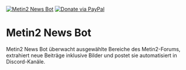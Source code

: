 [![Metin2 News Bot](https://github.com/iShenzo/metin2-news-bot/actions/workflows/main.yml/badge.svg)](https://github.com/iShenzo/metin2-news-bot/actions/workflows/main.yml)
[![Donate via PayPal](https://img.shields.io/badge/Donate-PayPal-blue?logo=paypal)]([https://www.paypal.me/DEIN_PAYPAL_USERNAME](https://www.paypal.com/donate/?hosted_button_id=AESEDRTS9ULX4))

# Metin2 News Bot

Metin2 News Bot überwacht ausgewählte Bereiche des Metin2-Forums, extrahiert neue Beiträge inklusive Bilder und postet sie automatisiert in Discord-Kanäle.

